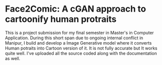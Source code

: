 # Face2Comic: A cGAN approach to cartoonify human protraits

This is a project submission for my final semester in Master's in Computer Application. During this short span due to ongoing internal conflict in Manipur, I build and develop a Image Generative model where it converts Human potraits into Cartoon version of it. It is not fully accurate but It works quite well. I've uploaded all the source coded along with the documentation as well.